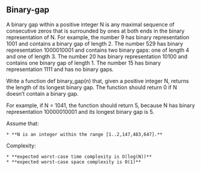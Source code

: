 ## Binary-gap
A binary gap within a positive integer N is any maximal sequence of consecutive zeros that is surrounded by ones at both ends in the binary representation of N. For example, the number 9 has binary representation 1001 and contains a binary gap of length 2. The number 529 has binary representation 1000010001 and contains two binary gaps: one of length 4 and one of length 3. The number 20 has binary representation 10100 and contains one binary gap of length 1. The number 15 has binary representation 1111 and has no binary gaps.

Write a function def binary_gap(n) that, given a positive integer N, returns the length of its longest binary gap. The function should return 0 if N doesn’t contain a binary gap.

For example, if N = 1041, the function should return 5, because N has binary representation 10000010001 and its longest binary gap is 5.

Assume that:

    * **N is an integer within the range [1..2,147,483,647].**

Complexity:

    * **expected worst-case time complexity is O(log(N))**
    * **expected worst-case space complexity is O(1)**
